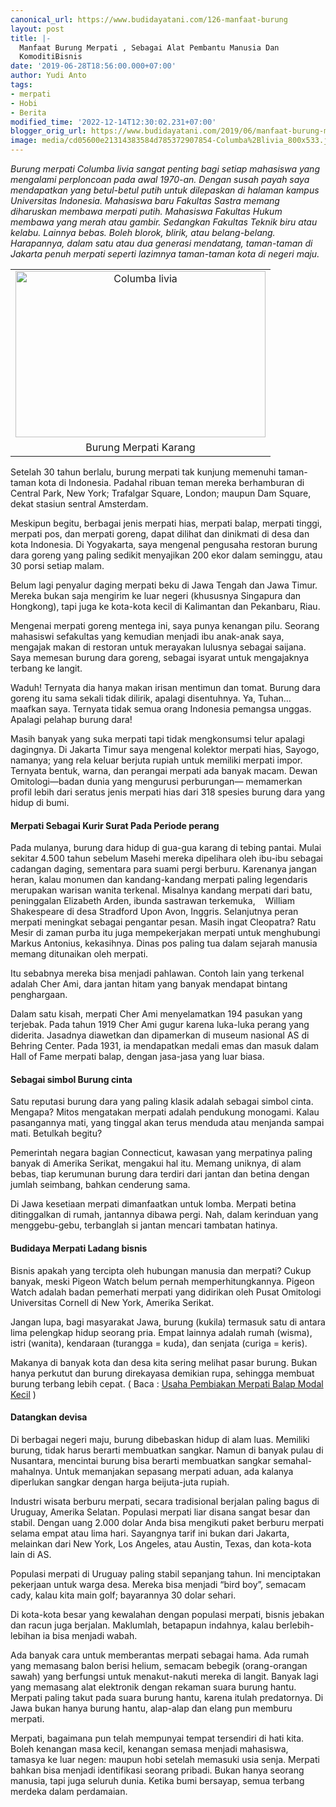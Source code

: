 ```yaml
---
canonical_url: https://www.budidayatani.com/126-manfaat-burung
layout: post
title: |-
  Manfaat Burung Merpati , Sebagai Alat Pembantu Manusia Dan
  KomoditiBisnis
date: '2019-06-28T18:56:00.000+07:00'
author: Yudi Anto
tags:
- merpati
- Hobi
- Berita
modified_time: '2022-12-14T12:30:02.231+07:00'
blogger_orig_url: https://www.budidayatani.com/2019/06/manfaat-burung-merpati-sebagai-alat.html
image: media/cd05600e21314383584d785372907854-Columba%2Blivia_800x533.jpg
---
```

<p><i>Burung merpati Columba livia sangat penting bagi setiap mahasiswa yang mengalami perploncoan pada awal 1970-an. Dengan susah payah saya mendapatkan yang betul-betul putih untuk dilepaskan di halaman kampus Universitas Indonesia. Mahasiswa baru Fakultas Sastra memang diharuskan membawa merpati putih. Mahasiswa Fakultas Hukum membawa yang merah atau gambir. Sedangkan Fakultas Teknik biru atau kelabu. Lainnya bebas. Boleh blorok, blirik, atau belang-belang. Harapannya, dalam satu atau dua generasi mendatang, taman-taman di Jakarta penuh merpati seperti lazimnya taman-taman kota di negeri maju.</i></p><table style="margin-left: auto; margin-right: auto; text-align: center;" cellspacing="0" cellpadding="0" align="center"><tbody><tr><td style="text-align: center;"><a style="margin-left: auto; margin-right: auto;" href="https://i1.wp.com/1.bp.blogspot.com/-ldCewsGupTw/XRXzUhkIebI/AAAAAAAACog/7lsqJv0Tbt4pFHEGB0Y7hLZNsCbEP_YpQCLcBGAs/s1600/Columba%2Blivia_800x533.jpg?ssl=1"><img loading="lazy" title="" src="https://i2.wp.com/1.bp.blogspot.com/-ldCewsGupTw/XRXzUhkIebI/AAAAAAAACog/7lsqJv0Tbt4pFHEGB0Y7hLZNsCbEP_YpQCLcBGAs/s400/Columba%2Blivia_800x533.jpg?resize=400%2C266&amp;ssl=1" alt="Columba livia" width="400" height="266" border="0" data-original-height="533" data-original-width="800" data-recalc-dims="1" /></a></td></tr><tr><td style="text-align: center;">Burung Merpati Karang</td></tr></tbody></table><p>Setelah 30 tahun berlalu, burung merpati tak kunjung memenuhi taman-taman kota di Indonesia. Padahal ribuan teman mereka berhamburan di Central Park, New York; Trafalgar Square, London; maupun Dam Square, dekat stasiun sentral Amsterdam.</p><p>Meskipun begitu, berbagai jenis merpati hias, merpati balap, merpati tinggi, merpati pos, dan merpati goreng, dapat dilihat dan dinikmati di desa dan kota Indonesia. Di Yogyakarta, saya mengenal pengusaha restoran burung dara goreng yang paling sedikit menyajikan 200 ekor dalam seminggu, atau 30 porsi setiap malam.</p><p>Belum lagi penyalur daging merpati beku di Jawa Tengah dan Jawa Timur. Mereka bukan saja mengirim ke luar negeri (khususnya Singapura dan Hongkong), tapi juga ke kota-kota kecil di Kalimantan dan Pekanbaru, Riau.</p><p>Mengenai merpati goreng mentega ini, saya punya kenangan pilu. Seorang mahasiswi sefakultas yang kemudian menjadi ibu anak-anak saya, mengajak makan di restoran untuk merayakan lulusnya sebagai saijana. Saya memesan burung dara goreng, sebagai isyarat untuk mengajaknya terbang ke langit.</p><p>Waduh! Ternyata dia hanya makan irisan mentimun dan tomat. Burung dara goreng itu sama sekali tidak dilirik, apalagi disentuhnya. Ya, Tuhan&#8230; maafkan saya. Ternyata tidak semua orang Indonesia pemangsa unggas. Apalagi pelahap burung dara!</p><p>Masih banyak yang suka merpati tapi tidak mengkonsumsi telur apalagi dagingnya. Di Jakarta Timur saya mengenal kolektor merpati hias, Sayogo, namanya; yang rela keluar berjuta rupiah untuk memiliki merpati impor. Ternyata bentuk, warna, dan perangai merpati ada banyak macam. Dewan Omitologi—badan dunia yang mengurusi perburungan— memamerkan profil lebih dari seratus jenis merpati hias dari 318 spesies burung dara yang hidup di bumi.</p><h4>Merpati Sebagai Kurir Surat Pada Periode perang</h4><p>Pada mulanya, burung dara hidup di gua-gua karang di tebing pantai. Mulai sekitar 4.500 tahun sebelum Masehi mereka dipelihara oleh ibu-ibu sebagai cadangan daging, sementara para suami pergi berburu. Karenanya jangan heran, kalau monumen dan kandang-kandang merpati paling legendaris merupakan warisan wanita terkenal. Misalnya kandang merpati dari batu, peninggalan Elizabeth Arden, ibunda sastrawan terkemuka,    William Shakespeare di desa Stradford Upon Avon, Inggris. Selanjutnya peran merpati meningkat sebagai pengantar pesan. Masih ingat Cleopatra? Ratu Mesir di zaman purba itu juga mempekerjakan merpati untuk menghubungi Markus Antonius, kekasihnya. Dinas pos paling tua dalam sejarah manusia memang ditunaikan oleh merpati.</p><p>Itu sebabnya mereka bisa menjadi pahlawan. Contoh lain yang terkenal adalah Cher Ami, dara jantan hitam yang banyak mendapat bintang penghargaan.</p><p>Dalam satu kisah, merpati Cher Ami menyelamatkan 194 pasukan yang terjebak. Pada tahun 1919 Cher Ami gugur karena luka-luka perang yang diderita. Jasadnya diawetkan dan dipamerkan di museum nasional AS di Behring Center. Pada 1931, ia mendapatkan medali emas dan masuk dalam Hall of Fame merpati balap, dengan jasa-jasa yang luar biasa.</p><h4>Sebagai simbol Burung cinta</h4><p>Satu reputasi burung dara yang paling klasik adalah sebagai simbol cinta. Mengapa? Mitos mengatakan merpati adalah pendukung monogami. Kalau pasangannya mati, yang tinggal akan terus menduda atau menjanda sampai mati. Betulkah begitu?</p><p>Pemerintah negara bagian Connecticut, kawasan yang merpatinya paling banyak di Amerika Serikat, mengakui hal itu. Memang uniknya, di alam bebas, tiap kerumunan burung dara terdiri dari jantan dan betina dengan jumlah seimbang, bahkan cenderung sama.</p><p>Di Jawa kesetiaan merpati dimanfaatkan untuk lomba. Merpati betina ditinggalkan di rumah, jantannya dibawa pergi. Nah, dalam kerinduan yang menggebu-gebu, terbanglah si jantan mencari tambatan hatinya.</p><h4>Budidaya Merpati Ladang bisnis</h4><p>Bisnis apakah yang tercipta oleh hubungan manusia dan merpati? Cukup banyak, meski Pigeon Watch belum pernah memperhitungkannya. Pigeon Watch adalah badan pemerhati merpati yang didirikan oleh Pusat Omitologi Universitas Cornell di New York, Amerika Serikat.</p><p>Jangan lupa, bagi masyarakat Jawa, burung (kukila) termasuk satu di antara lima pelengkap hidup seorang pria. Empat lainnya adalah rumah (wisma), istri (wanita), kendaraan (turangga = kuda), dan senjata (curiga = keris).</p><p>Makanya di banyak kota dan desa kita sering melihat pasar burung. Bukan hanya perkutut dan burung direkayasa demikian rupa, sehingga membuat burung terbang lebih cepat. ( Baca : <a href="https://www.budidayatani.com/2019/06/usaha-pembiakan-merpati-balap-modal.html">Usaha Pembiakan Merpati Balap Modal Kecil</a> )</p><h4>Datangkan devisa</h4><p>Di berbagai negeri maju, burung dibebaskan hidup di alam luas. Memiliki burung, tidak harus berarti membuatkan sangkar. Namun di banyak pulau di Nusantara, mencintai burung bisa berarti membuatkan sangkar semahal-mahalnya. Untuk memanjakan sepasang merpati aduan, ada kalanya diperlukan sangkar dengan harga beijuta-juta rupiah.</p><p>Industri wisata berburu merpati, secara tradisional berjalan paling bagus di Uruguay, Amerika Selatan. Populasi merpati liar disana sangat besar dan stabil. Dengan uang 2.000 dolar Anda bisa mengikuti paket berburu merpati selama empat atau lima hari. Sayangnya tarif ini bukan dari Jakarta, melainkan dari New York, Los Angeles, atau Austin, Texas, dan kota-kota lain di AS.</p><p>Populasi merpati di Uruguay paling stabil sepanjang tahun. Ini menciptakan pekerjaan untuk warga desa. Mereka bisa menjadi “bird boy”, semacam cady, kalau kita main golf; bayarannya 30 dolar sehari.</p><p>Di kota-kota besar yang kewalahan dengan populasi merpati, bisnis jebakan dan racun juga berjalan. Maklumlah, betapapun indahnya, kalau berlebih-lebihan ia bisa menjadi wabah.</p><p>Ada banyak cara untuk memberantas merpati sebagai hama. Ada rumah yang memasang balon berisi helium, semacam bebegik (orang-orangan sawah) yang berfungsi untuk menakut-nakuti mereka di langit. Banyak lagi yang memasang alat elektronik dengan rekaman suara burung hantu. Merpati paling takut pada suara burung hantu, karena itulah predatornya. Di Jawa bukan hanya burung hantu, alap-alap dan elang pun memburu merpati.</p><p>Merpati, bagaimana pun telah mempunyai tempat tersendiri di hati kita. Boleh kenangan masa kecil, kenangan semasa menjadi mahasiswa, tamasya ke luar negen: maupun hobi setelah memasuki usia senja. Merpati bahkan bisa menjadi identifikasi seorang pribadi. Bukan hanya seorang manusia, tapi juga seluruh dunia. Ketika bumi bersayap, semua terbang merdeka dalam perdamaian.</p>